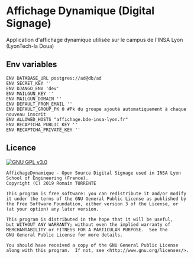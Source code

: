 # Affichage Dynamique (Digital Signage)
Application d'affichage dynamique utilisée sur le campus de l'INSA Lyon (LyonTech-la Doua)

## Env variables

```
ENV DATABASE_URL postgres://ad@db/ad
ENV SECRET_KEY ''
ENV DJANGO_ENV 'dev'
ENV MAILGUN_KEY ''
ENV MAILGUN_DOMAIN ''
ENV DEFAULT_FROM_EMAIL ''
ENV DEFAULT_GROUP_PK 0 #Pk du groupe ajouté automatiquement à chaque nouveau inscrit
ENV ALLOWED_HOSTS "affichage.bde-insa-lyon.fr"
ENV RECAPTCHA_PUBLIC_KEY ''
ENV RECAPTCHA_PRIVATE_KEY ''
```
## Licence

[![GNU GPL v3.0](http://www.gnu.org/graphics/gplv3-127x51.png)](http://www.gnu.org/licenses/gpl.html)

```
AffichageDynamique - Open Source Digital Signage used in INSA Lyon School of Engineering (France).
Copyright (C) 2019 Romain TORRENTE

This program is free software: you can redistribute it and/or modify
it under the terms of the GNU General Public License as published by
the Free Software Foundation, either version 3 of the License, or
(at your option) any later version.

This program is distributed in the hope that it will be useful,
but WITHOUT ANY WARRANTY; without even the implied warranty of
MERCHANTABILITY or FITNESS FOR A PARTICULAR PURPOSE.  See the
GNU General Public License for more details.

You should have received a copy of the GNU General Public License
along with this program.  If not, see <http://www.gnu.org/licenses/>.
```
